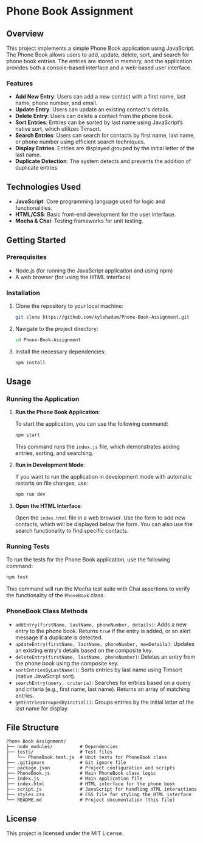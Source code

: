 # Phone Book Assignment

## Overview

This project implements a simple Phone Book application using JavaScript. The Phone Book allows users to add, update, delete, sort, and search for phone book entries. The entries are stored in memory, and the application provides both a console-based interface and a web-based user interface.

### Features

- **Add New Entry**: Users can add a new contact with a first name, last name, phone number, and email.
- **Update Entry**: Users can update an existing contact's details.
- **Delete Entry**: Users can delete a contact from the phone book.
- **Sort Entries**: Entries can be sorted by last name using JavaScript’s native sort, which utilizes Timsort.
- **Search Entries**: Users can search for contacts by first name, last name, or phone number using efficient search techniques.
- **Display Entries**: Entries are displayed grouped by the initial letter of the last name.
- **Duplicate Detection**: The system detects and prevents the addition of duplicate entries.

## Technologies Used

- **JavaScript**: Core programming language used for logic and functionalities.
- **HTML/CSS**: Basic front-end development for the user interface.
- **Mocha & Chai**: Testing frameworks for unit testing.

## Getting Started

### Prerequisites

- Node.js (for running the JavaScript application and using npm)
- A web browser (for using the HTML interface)

### Installation

1. Clone the repository to your local machine:

    ```bash
    git clone https://github.com/kylehadam/Phone-Book-Assignment.git
    ```

2. Navigate to the project directory:

    ```bash
    cd Phone-Book-Assignment
    ```

3. Install the necessary dependencies:

    ```bash
    npm install
    ```

## Usage

### Running the Application

1. **Run the Phone Book Application**:

    To start the application, you can use the following command:

    ```bash
    npm start
    ```

    This command runs the `index.js` file, which demonstrates adding entries, sorting, and searching.

2. **Run in Development Mode**:

    If you want to run the application in development mode with automatic restarts on file changes, use:

    ```bash
    npm run dev
    ```

3. **Open the HTML Interface**:

    Open the `index.html` file in a web browser. Use the form to add new contacts, which will be displayed below the form. You can also use the search functionality to find specific contacts.

### Running Tests

To run the tests for the Phone Book application, use the following command:

```bash
npm test
```

This command will run the Mocha test suite with Chai assertions to verify the functionality of the `PhoneBook` class.

### PhoneBook Class Methods

- `addEntry(firstName, lastName, phoneNumber, details)`: Adds a new entry to the phone book. Returns `true` if the entry is added, or an alert message if a duplicate is detected.
- `updateEntry(firstName, lastName, phoneNumber, newDetails)`: Updates an existing entry's details based on the composite key.
- `deleteEntry(firstName, lastName, phoneNumber)`: Deletes an entry from the phone book using the composite key.
- `sortEntriesByLastName()`: Sorts entries by last name using Timsort (native JavaScript sort).
- `searchEntry(query, criteria)`: Searches for entries based on a query and criteria (e.g., first name, last name). Returns an array of matching entries.
- `getEntriesGroupedByInitial()`: Groups entries by the initial letter of the last name for display.

## File Structure

```
Phone Book Assignment/
├── node_modules/          # Dependencies
├── tests/                 # Test files
│   └── PhoneBook.test.js  # Unit tests for PhoneBook class
├── .gitignore             # Git ignore file
├── package.json           # Project configuration and scripts
├── PhoneBook.js           # Main PhoneBook class logic
├── index.js               # Main application file
├── index.html             # HTML interface for the phone book
├── script.js              # JavaScript for handling HTML interactions
├── styles.css             # CSS file for styling the HTML interface
└── README.md              # Project documentation (this file)
```

## License

This project is licensed under the MIT License.